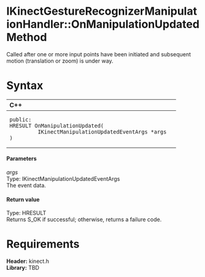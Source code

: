 IKinectGestureRecognizerManipulationHandler::OnManipulationUpdated Method  
=========================================================================  

Called after one or more input points have been initiated and subsequent motion (translation or zoom) is under way. <span id="syntaxSection"></span>

Syntax  
======  

<table>
<colgroup>
<col width="100%" />
</colgroup>
<thead>
<tr class="header">
<th align="left">C++</th>
</tr>
</thead>
<tbody>
<tr class="odd">
<td align="left"><pre><code>public:  
HRESULT OnManipulationUpdated(  
         IKinectManipulationUpdatedEventArgs *args  
)</code></pre></td>
</tr>
</tbody>
</table>

<span id="ID4EG"></span>
#### Parameters  

*args*    
Type: IKinectManipulationUpdatedEventArgs  
The event data.  

<span id="ID4EP"></span>
#### Return value  

Type: HRESULT  
Returns S\_OK if successful; otherwise, returns a failure code.  

<span id="requirements"></span>

Requirements  
============  

**Header:** kinect.h  
**Library:** TBD  



<!--Please do not edit the data in the comment block below.-->
<!--
TOCTitle : OnManipulationUpdated Method
RLTitle : IKinectGestureRecognizerManipulationHandler::OnManipulationUpdated Method
KeywordK : OnManipulationUpdated method
KeywordK : IKinectGestureRecognizerManipulationHandler::OnManipulationUpdated method
KeywordF : IKinectGestureRecognizerManipulationHandler::OnManipulationUpdated
KeywordF : OnManipulationUpdated
KeywordF : Microsoft.Kinect.kinect.IKinectGestureRecognizerManipulationHandler.OnManipulationUpdated(IKinectManipulationUpdatedEventArgs)
KeywordA : M:Microsoft.Kinect.kinect.IKinectGestureRecognizerManipulationHandler.OnManipulationUpdated(IKinectManipulationUpdatedEventArgs)
AssetID : M:Microsoft.Kinect.kinect.IKinectGestureRecognizerManipulationHandler.OnManipulationUpdated(IKinectManipulationUpdatedEventArgs)
Locale : en-us
CommunityContent : 1
APIType : Managed
APILocation : 
APIName : Microsoft.Kinect.kinect.IKinectGestureRecognizerManipulationHandler::OnManipulationUpdated
TargetOS : Windows
TopicType : kbSyntax
DevLang : C++
DocSet : K4Wv2
ProjType : K4Wv2Proj
Technology : Kinect for Windows
Product : Kinect for Windows SDK v2
productversion : 20
-->
